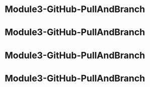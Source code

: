 # Module3-GitHub-PullAndBranch
# Module3-GitHub-PullAndBranch
# Module3-GitHub-PullAndBranch
# Module3-GitHub-PullAndBranch
